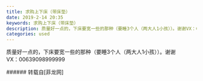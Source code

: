 ```yaml
---
title: 求购上下床（带床垫）
date: 2019-2-14 20:35
keywords: 求购上下床（带床垫）
description: 质量好一点的，下床要宽一些的那种（要睡3个人（两大人1小孩））。谢谢VX：00639098999999
categories: used
---
```

<td class="t_f" id="postmessage_3007820">

质量好一点的，下床要宽一些的那种（要睡3个人（两大人1小孩））。谢谢<br/>
VX：00639098999999<br/>
</td>
###### 转载自[菲龙网]